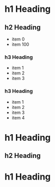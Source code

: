 # h1 Heading

## h2 Heading

- item 0
- item 100

### h3 Heading

- item 1
- item 2
- item 3

### h3 Heading

- item 1
- item 2
- item 3
- item 4

# h1 Heading

## h2 Heading

# h1 Heading
